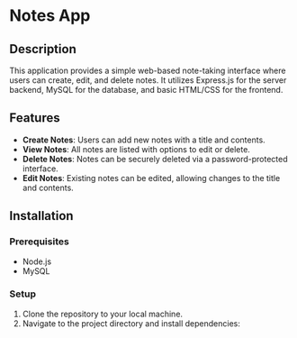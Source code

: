 # Notes App

## Description
This application provides a simple web-based note-taking interface where users can create, edit, and delete notes. It utilizes Express.js for the server backend, MySQL for the database, and basic HTML/CSS for the frontend.

## Features
- **Create Notes**: Users can add new notes with a title and contents.
- **View Notes**: All notes are listed with options to edit or delete.
- **Delete Notes**: Notes can be securely deleted via a password-protected interface.
- **Edit Notes**: Existing notes can be edited, allowing changes to the title and contents.

## Installation

### Prerequisites
- Node.js
- MySQL

### Setup
1. Clone the repository to your local machine.
2. Navigate to the project directory and install dependencies:
